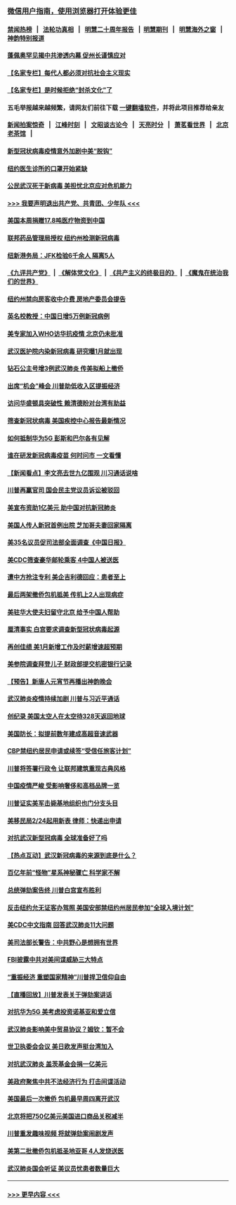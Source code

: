 ### [微信用户指南，使用浏览器打开体验更佳](https://github.com/gfw-breaker/banned-news1/blob/master/indexes/wechat-guide.md?t=0)
#### [禁闻热榜](热点新闻.md?t=0)  &nbsp;&nbsp;|&nbsp;&nbsp; [法轮功真相](https://github.com/gfw-breaker/truth/blob/master/README.md?t=0) &nbsp;&nbsp;|&nbsp;&nbsp; [明慧二十周年报告](https://github.com/gfw-breaker/mh-reports/blob/master/README.md?t=0) &nbsp;&nbsp;|&nbsp;&nbsp;[明慧期刊](https://github.com/gfw-breaker/mh-qikan) &nbsp;&nbsp;|&nbsp;&nbsp; [明慧海外之窗](https://github.com/gfw-breaker/mh-news/blob/master/README.md?t=0) &nbsp;&nbsp;|&nbsp;&nbsp; [神韵特别报道](https://github.com/gfw-breaker/mh-news/blob/master/shenyun.md?t=0)
#### [蓬佩奥罕见揭中共渗透内幕 促州长谨慎应对](../pages/nsc412/n11854685.md?t=02091502) 
#### [【名家专栏】每代人都必须对抗社会主义现实](../pages/nsc412/n11831412.md?t=02091502) 
#### [【名家专栏】是时候拒绝“封杀文化”了](../pages/nsc412/n11814093.md?t=02091502) 
#### 五毛举报越来越频繁，请网友们前往下载 [一键翻墙软件](https://github.com/gfw-breaker/ssr-accounts)，并将此项目推荐给亲友
#### [新闻拍案惊奇](https://github.com/gfw-breaker/banned-news1/blob/master/pages/link4.md) &nbsp;&nbsp;|&nbsp;&nbsp; [江峰时刻](https://github.com/gfw-breaker/banned-news1/blob/master/pages/link4.md) &nbsp;&nbsp;|&nbsp;&nbsp; [文昭谈古论今](https://github.com/gfw-breaker/banned-news1/blob/master/pages/link4.md) &nbsp;&nbsp;|&nbsp;&nbsp; [天亮时分](https://github.com/gfw-breaker/banned-news1/blob/master/pages/link4.md) &nbsp;&nbsp;|&nbsp;&nbsp; [萧茗看世界](https://github.com/gfw-breaker/banned-news1/blob/master/pages/link4.md) &nbsp;&nbsp;|&nbsp;&nbsp; [北京老茶馆](https://github.com/gfw-breaker/banned-news1/blob/master/pages/link4.md) &nbsp;&nbsp;|&nbsp;&nbsp; 
#### [新型冠状病毒疫情意外加剧中美“脱钩”](../pages/nsc412/n11854475.md?t=02091502) 
#### [纽约医生诊所的口罩开始紧缺](../pages/nsc412/n11853364.md?t=02091502) 
#### [公民武汉死于新病毒 美担忧北京应对危机能力](../pages/nsc412/n11854331.md?t=02091502) 
#### [>>> 我要声明退出共产党、共青团、少年队 <<<](https://github.com/begood0513/goodnews/blob/master/quit/letter.md) 
#### [美国本周捐赠17.8吨医疗物资到中国](../pages/nsc412/n11854269.md?t=02091502) 
#### [联邦药品管理局授权  纽约州检测新冠病毒](../pages/nsc412/n11853371.md?t=02091502) 
#### [纽新港务局：JFK检验6千余人  隔离5人](../pages/nsc412/n11853366.md?t=02091502) 
#### [《九评共产党》](https://github.com/begood0513/9ping.md/blob/master/README.md) &nbsp;|&nbsp; [《解体党文化》](../../../../jtdwh.md/blob/master/README.md)  &nbsp;|&nbsp; [《共产主义的终极目的》](../../../../gczydzjmd.md/blob/master/README.md) &nbsp;|&nbsp; [《魔鬼在统治我们的世界》](../../../../mgztzwmdsj.md/blob/master/README.md) 
#### [纽约州禁向房客收中介费  房地产委员会提告](../pages/nsc412/n11853360.md?t=02091502) 
#### [英名校教授：中国日增5万例新冠病例](../pages/nsc412/n11854174.md?t=02091502) 
#### [美专家加入WHO访华抗疫情 北京仍未批准](../pages/nsc412/n11854043.md?t=02091502) 
#### [武汉医护院内染新冠病毒 研究曝1月就出现](../pages/nsc412/n11852928.md?t=02091502) 
#### [钻石公主号增3例武汉肺炎 传美拟船上撤侨](../pages/nsc412/n11853240.md?t=02091502) 
#### [出席“机会”峰会 川普助低收入区提振经济](../pages/nsc412/n11853232.md?t=02091502) 
#### [访问华盛顿具突破性 赖清德盼对台湾有助益](../pages/nsc412/n11853129.md?t=02091502) 
#### [筛查新冠状病毒 美国疾控中心报告最新情况](../pages/nsc412/n11853070.md?t=02091502) 
#### [如何抵制华为5G 彭斯和巴尔各有见解](../pages/nsc412/n11852535.md?t=02091502) 
#### [谁在研发新冠病毒疫苗 何时问市 一文看懂](../pages/nsc412/n11852840.md?t=02091502) 
#### [【新闻看点】李文亮去世九亿围观 川习通话说啥](../pages/nsc412/n11852360.md?t=02091502) 
#### [川普再赢官司 国会民主党议员诉讼被驳回](../pages/nsc412/n11852287.md?t=02091502) 
#### [美宣布资助1亿美元 助中国对抗新冠肺炎](../pages/nsc412/n11852531.md?t=02091502) 
#### [美国人传人新冠首例出院 芝加哥夫妻回家隔离](../pages/nsc412/n11852452.md?t=02091502) 
#### [美35名议员促司法部全面调查《中国日报》](../pages/nsc412/n11852435.md?t=02091502) 
#### [美CDC筛查豪华邮轮乘客 4中国人被送医](../pages/nsc412/n11852085.md?t=02091502) 
#### [遭中方抢注专利 美企吉利德回应：患者至上](../pages/nsc412/n11852037.md?t=02091502) 
#### [最后两架撤侨包机抵美 传机上2人出现病症](../pages/nsc412/n11852173.md?t=02091502) 
#### [美驻华大使夫妇留守北京 给予中国人帮助](../pages/nsc412/n11852165.md?t=02091502) 
#### [厘清事实 白宫要求调查新型冠状病毒起源](../pages/nsc412/n11852106.md?t=02091502) 
#### [再创佳绩 美1月新增工作及时薪增速超预期](../pages/nsc412/n11852174.md?t=02091502) 
#### [美参院调查拜登儿子 财政部提交机密银行记录](../pages/nsc412/n11851808.md?t=02091502) 
#### [【预告】新唐人元宵节再播出神韵晚会](../pages/nsc412/n11843192.md?t=02091502) 
#### [武汉肺炎疫情持续加剧 川普与习近平通话](../pages/nsc412/n11851613.md?t=02091502) 
#### [创纪录 美国太空人在太空待328天返回地球](../pages/nsc412/n11851266.md?t=02091502) 
#### [美国防长：拟提前数年建成高超音速武器](../pages/nsc412/n11850959.md?t=02091502) 
#### [CBP禁纽约居民申请或续签“受信任旅客计划”](../pages/nsc412/n11850857.md?t=02091502) 
#### [川普将签署行政令 让联邦建筑重现古典风格](../pages/nsc412/n11850654.md?t=02091502) 
#### [中国疫情严峻 受影响奢侈和高档品牌一览](../pages/nsc412/n11850319.md?t=02091502) 
#### [川普证实美军击毙基地组织也门分支头目](../pages/nsc412/n11850383.md?t=02091502) 
#### [美移民局2/24起用新表 律师：快递出申请](../pages/nsc412/n11848220.md?t=02091502) 
#### [对抗武汉新型冠病毒 全球准备好了吗](../pages/nsc412/n11850142.md?t=02091502) 
#### [【热点互动】武汉新冠病毒的来源到底是什么？](../pages/nsc412/n11849749.md?t=02091502) 
#### [百亿年前“怪物”星系神秘骤亡 科学家不解](../pages/nsc412/n11849863.md?t=02091502) 
#### [总统弹劾案告终 川普白宫宣布胜利](../pages/nsc412/n11849985.md?t=02091502) 
#### [反击纽约允无证客办驾照  美国安部禁纽约州居民参加“全球入境计划”](../pages/nsc412/n11849828.md?t=02091502) 
#### [美CDC中文指南 回答武汉肺炎11大问题](../pages/nsc412/n11849703.md?t=02091502) 
#### [美司法部长警告：中共野心是想拥有世界](../pages/nsc412/n11849769.md?t=02091502) 
#### [FBI披露中共对美间谍威胁三大特点](../pages/nsc412/n11849700.md?t=02091502) 
#### [“重振经济 重塑国家精神”川普捍卫信仰自由](../pages/nsc412/n11849641.md?t=02091502) 
#### [【直播回放】川普发表关于弹劾案讲话](../pages/nsc412/n11849472.md?t=02091502) 
#### [对抗华为5G 美考虑投资诺基亚和爱立信](../pages/nsc412/n11849510.md?t=02091502) 
#### [武汉肺炎影响美中贸易协议？姆钦：暂不会](../pages/nsc412/n11849497.md?t=02091502) 
#### [世卫执委会会议 美日欧发声挺台湾加入](../pages/nsc412/n11849433.md?t=02091502) 
#### [对抗武汉肺炎 盖茨基金会捐一亿美元](../pages/nsc412/n11848953.md?t=02091502) 
#### [美政府聚焦中共不法经济行为 打击间谍活动](../pages/nsc412/n11849322.md?t=02091502) 
#### [美国最后一次撤侨 包机最早周四离开武汉](../pages/nsc412/n11849395.md?t=02091502) 
#### [北京将把750亿美元美国进口商品关税减半](../pages/nsc412/n11848896.md?t=02091502) 
#### [川普重发趣味视频 将就弹劾案闹剧发声](../pages/nsc412/n11848715.md?t=02091502) 
#### [美第二批撤侨包机抵圣地亚哥 4人发烧送医](../pages/nsc412/n11847923.md?t=02091502) 
#### [武汉肺炎国会听证 美议员忧患者数量巨大](../pages/nsc412/n11844851.md?t=02091502) 

----
#### [ >>> 更早内容 <<< ](../indexes/nsc412-earlier.md)

